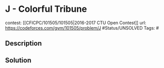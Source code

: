 # J - Colorful Tribune

contest: [[CFICPC/101505/101505|2016-2017 CTU Open Contest]]
url: https://codeforces.com/gym/101505/problem/J
#Status/UNSOLVED
Tags: #

## Description

## Solution

